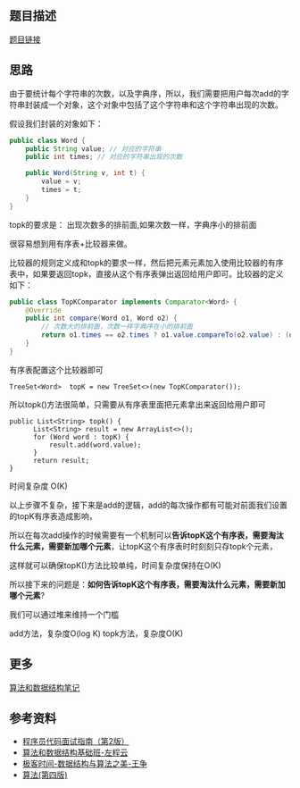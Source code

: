 ## 题目描述

[题目链接](https://www.lintcode.com/problem/550/description)

## 思路

由于要统计每个字符串的次数，以及字典序，所以，我们需要把用户每次add的字符串封装成一个对象，这个对象中包括了这个字符串和这个字符串出现的次数。

假设我们封装的对象如下：

```java
public class Word {
    public String value; // 对应的字符串
    public int times; // 对应的字符串出现的次数

    public Word(String v, int t) {
        value = v;
        times = t;
    }
}
```

topk的要求是： 出现次数多的排前面,如果次数一样，字典序小的排前面

很容易想到用有序表+比较器来做。

比较器的规则定义成和topk的要求一样，然后把元素元素加入使用比较器的有序表中，如果要返回topk，直接从这个有序表弹出返回给用户即可。比较器的定义如下：

```java
public class TopKComparator implements Comparator<Word> {
    @Override
    public int compare(Word o1, Word o2) {
        // 次数大的排前面，次数一样字典序在小的排前面
        return o1.times == o2.times ? o1.value.compareTo(o2.value) : (o2.times - o1.times);
    }
}
```

有序表配置这个比较器即可

```
TreeSet<Word>  topK = new TreeSet<>(new TopKComparator());
```

所以topk()方法很简单，只需要从有序表里面把元素拿出来返回给用户即可

```
public List<String> topk() {
      List<String> result = new ArrayList<>();
      for (Word word : topK) {
          result.add(word.value);
      }
      return result;
}
```

时间复杂度 O(K)

以上步骤不复杂，接下来是add的逻辑，add的每次操作都有可能对前面我们设置的topK有序表造成影响，

所以在每次add操作的时候需要有一个机制可以**告诉topK这个有序表，需要淘汰什么元素，需要新加哪个元素**，让topK这个有序表时时刻刻只存topk个元素，

这样就可以确保topK()方法比较单纯，时间复杂度保持在O(K)

所以接下来的问题是：**如何告诉topK这个有序表，需要淘汰什么元素，需要新加哪个元素**?

我们可以通过堆来维持一个门槛



add方法，复杂度O(log K)
topk方法，复杂度O(K)

## 更多

[算法和数据结构笔记](https://github.com/GreyZeng/algorithm)

## 参考资料

- [程序员代码面试指南（第2版）](https://book.douban.com/subject/30422021/)
- [算法和数据结构基础班-左程云](https://ke.qq.com/course/2145184)
- [极客时间-数据结构与算法之美-王争](https://time.geekbang.org/column/intro/126)
- [算法(第四版)](https://book.douban.com/subject/19952400/)
